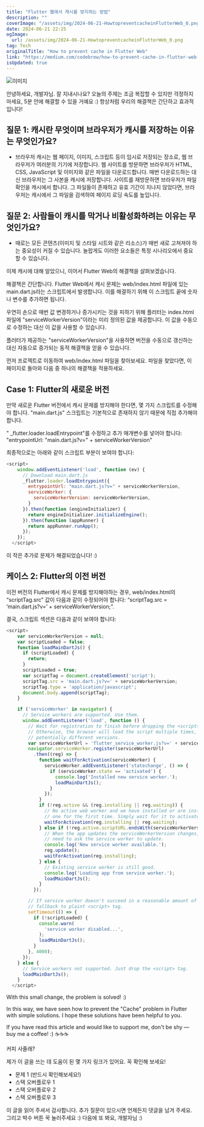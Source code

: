 ```yaml
---
title: "Flutter 웹에서 캐시를 방지하는 방법"
description: ""
coverImage: "/assets/img/2024-06-21-HowtopreventcacheinFlutterWeb_0.png"
date: 2024-06-21 22:25
ogImage: 
  url: /assets/img/2024-06-21-HowtopreventcacheinFlutterWeb_0.png
tag: Tech
originalTitle: "How to prevent cache in Flutter Web"
link: "https://medium.com/codebrew/how-to-prevent-cache-in-flutter-web-dead8c8d3730"
isUpdated: true
---
```






![이미지](/assets/img/2024-06-21-HowtopreventcacheinFlutterWeb_0.png)

안녕하세요, 개발자님. 잘 지내시나요? 오늘의 주제는 조금 복잡할 수 있지만 걱정하지 마세요, 5분 안에 해결할 수 있을 거예요 :) 항상처럼 우리의 해결책은 간단하고 효과적입니다!

## 질문 1: 캐시란 무엇이며 브라우저가 캐시를 저장하는 이유는 무엇인가요?

- 브라우저 캐시는 웹 페이지, 이미지, 스크립트 등이 임시로 저장되는 장소로, 웹 브라우저가 여러분의 기기에 저장합니다. 웹 사이트를 방문하면 브라우저가 HTML, CSS, JavaScript 및 이미지와 같은 파일을 다운로드합니다. 매번 다운로드하는 대신 브라우저는 그 사본을 캐시에 저장합니다. 사이트를 재방문하면 브라우저가 파일 확인을 캐시에서 합니다. 그 파일들이 존재하고 유효 기간이 지나지 않았다면, 브라우저는 캐시에서 그 파일을 검색하여 페이지 로딩 속도를 높입니다.

<div class="content-ad"></div>

## 질문 2: 사람들이 캐시를 막거나 비활성화하려는 이유는 무엇인가요?

- 때로는 모든 콘텐츠(이미지 및 스타일 시트와 같은 리소스)가 매번 새로 고쳐져야 하는 중요성이 커질 수 있습니다. 놀랍게도 이러한 요소들은 특정 시나리오에서 중요할 수 있습니다.

이제 캐시에 대해 알았으니, 이어서 Flutter Web의 해결책을 살펴보겠습니다.

해결책은 간단합니다. Flutter Web에서 캐시 문제는 web/index.html 파일에 있는 main.dart.js라는 스크립트에서 발생합니다. 이를 해결하기 위해 이 스크립트 끝에 숫자나 변수를 추가하면 됩니다.

<div class="content-ad"></div>

우연히 손으로 매번 값 변경하거나 증가시키는 것을 피하기 위해 플러터는 index.html 파일에 "serviceWorkerVersion"이라는 미리 정의된 값을 제공합니다. 이 값을 수동으로 수정하는 대신 이 값을 사용할 수 있습니다.

플러터가 제공하는 "serviceWorkerVersion"을 사용하면 버전을 수동으로 갱신하는 대신 자동으로 증가되는 동적 해결책을 얻을 수 있습니다.

먼저 프로젝트로 이동하여 web/index.html 파일을 찾아보세요. 파일을 찾았다면, 이 페이지로 돌아와 다음 중 하나의 해결책을 적용하세요.

## Case 1: Flutter의 새로운 버전

<div class="content-ad"></div>

만약 새로운 Flutter 버전에서 캐시 문제를 방지해야 한다면, 몇 가지 스크립트를 수정해야 합니다. "main.dart.js" 스크립트는 기본적으로 존재하지 않기 때문에 직접 추가해야 합니다.

" _flutter.loader.loadEntrypoint"를 수정하고 추가 매개변수를 넣어야 합니다: "entrypointUrl: "main.dart.js?v=" + serviceWorkerVersion" 

최종적으로는 아래와 같이 스크립트 부분이 보여야 합니다:

```js
<script>
    window.addEventListener('load', function (ev) {
      // Download main.dart.js
      _flutter.loader.loadEntrypoint({
        entrypointUrl: "main.dart.js?v=" + serviceWorkerVersion,
        serviceWorker: {
          serviceWorkerVersion: serviceWorkerVersion,
        }
      }).then(function (engineInitializer) {
        return engineInitializer.initializeEngine();
      }).then(function (appRunner) {
        return appRunner.runApp();
      });
    });
  </script>
```

<div class="content-ad"></div>

이 작은 추가로 문제가 해결되었습니다! :)

## 케이스 2: Flutter의 이전 버전

이전 버전의 Flutter에서 캐시 문제를 방지해야하는 경우, web/index.html의 “scriptTag.src” 값이 다음과 같이 수정되어야 합니다: “scriptTag.src = ‘main.dart.js?v=’ + serviceWorkerVersion;”.

결국, 스크립트 섹션은 다음과 같이 보여야 합니다:

<div class="content-ad"></div>

```js
<script>
    var serviceWorkerVersion = null;
    var scriptLoaded = false;
    function loadMainDartJs() {
      if (scriptLoaded) {
        return;
      }
      scriptLoaded = true;
      var scriptTag = document.createElement('script');
      scriptTag.src = 'main.dart.js?v=' + serviceWorkerVersion;
      scriptTag.type = 'application/javascript';
      document.body.append(scriptTag);
    }

    if ('serviceWorker' in navigator) {
      // Service workers are supported. Use them.
      window.addEventListener('load', function () {
        // Wait for registration to finish before dropping the <script> tag.
        // Otherwise, the browser will load the script multiple times,
        // potentially different versions.
        var serviceWorkerUrl = 'flutter_service_worker.js?v=' + serviceWorkerVersion;
        navigator.serviceWorker.register(serviceWorkerUrl)
          .then((reg) => {
            function waitForActivation(serviceWorker) {
              serviceWorker.addEventListener('statechange', () => {
                if (serviceWorker.state == 'activated') {
                  console.log('Installed new service worker.');
                  loadMainDartJs();
                }
              });
            }
            if (!reg.active && (reg.installing || reg.waiting)) {
              // No active web worker and we have installed or are installing
              // one for the first time. Simply wait for it to activate.
              waitForActivation(reg.installing || reg.waiting);
            } else if (!reg.active.scriptURL.endsWith(serviceWorkerVersion)) {
              // When the app updates the serviceWorkerVersion changes, so we
              // need to ask the service worker to update.
              console.log('New service worker available.');
              reg.update();
              waitForActivation(reg.installing);
            } else {
              // Existing service worker is still good.
              console.log('Loading app from service worker.');
              loadMainDartJs();
            }
          });

        // If service worker doesn't succeed in a reasonable amount of time,
        // fallback to plaint <script> tag.
        setTimeout(() => {
          if (!scriptLoaded) {
            console.warn(
              'service worker disabled...',
            );
            loadMainDartJs();
          }
        }, 4000);
      });
    } else {
      // Service workers not supported. Just drop the <script> tag.
      loadMainDartJs();
    }
  </script>
```

With this small change, the problem is solved! :)

In this way, we have seen how to prevent the "Cache" problem in Flutter with simple solutions. I hope these solutions have been helpful to you.

If you have read this article and would like to support me, don't be shy — buy me a coffee! :) ☕☕☕


<div class="content-ad"></div>

커피 사줄래?

제가 이 글을 쓰는 데 도움이 된 몇 가지 링크가 있어요. 꼭 확인해 보세요!

- 문제 1 (반드시 확인해보세요!)
- 스택 오버플로우 1
- 스택 오버플로우 2
- 스택 오버플로우 3

이 글을 읽어 주셔서 감사합니다. 추가 질문이 있으시면 언제든지 댓글을 남겨 주세요. 그리고 박수 버튼 꾹 눌러주세요 :) 다음에 또 봐요, 개발자님 :)